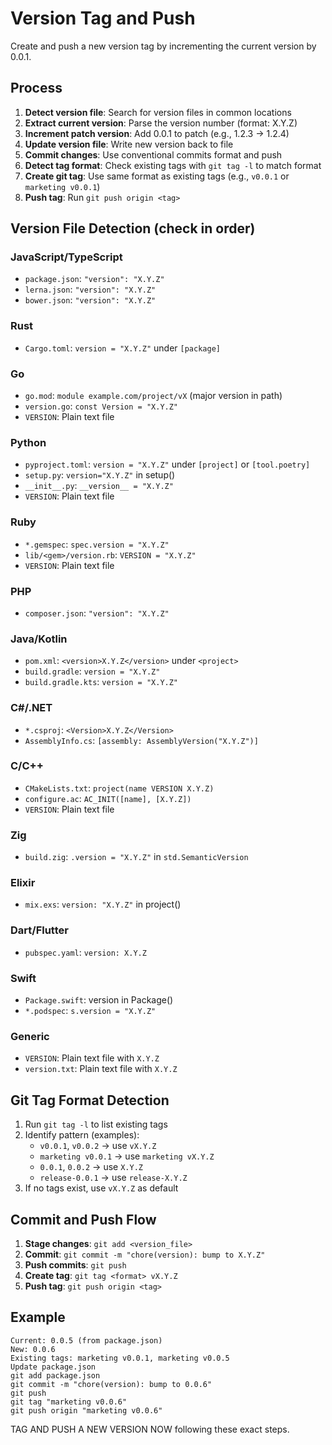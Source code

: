 # Version Tag and Push

Create and push a new version tag by incrementing the current version by 0.0.1.

## Process
1. **Detect version file**: Search for version files in common locations
2. **Extract current version**: Parse the version number (format: X.Y.Z)
3. **Increment patch version**: Add 0.0.1 to patch (e.g., 1.2.3 → 1.2.4)
4. **Update version file**: Write new version back to file
5. **Commit changes**: Use conventional commits format and push
6. **Detect tag format**: Check existing tags with `git tag -l` to match format
7. **Create git tag**: Use same format as existing tags (e.g., `v0.0.1` or `marketing v0.0.1`)
8. **Push tag**: Run `git push origin <tag>`

## Version File Detection (check in order)

### JavaScript/TypeScript
- `package.json`: `"version": "X.Y.Z"`
- `lerna.json`: `"version": "X.Y.Z"`
- `bower.json`: `"version": "X.Y.Z"`

### Rust
- `Cargo.toml`: `version = "X.Y.Z"` under `[package]`

### Go
- `go.mod`: `module example.com/project/vX` (major version in path)
- `version.go`: `const Version = "X.Y.Z"`
- `VERSION`: Plain text file

### Python
- `pyproject.toml`: `version = "X.Y.Z"` under `[project]` or `[tool.poetry]`
- `setup.py`: `version="X.Y.Z"` in setup()
- `__init__.py`: `__version__ = "X.Y.Z"`
- `VERSION`: Plain text file

### Ruby
- `*.gemspec`: `spec.version = "X.Y.Z"`
- `lib/<gem>/version.rb`: `VERSION = "X.Y.Z"`
- `VERSION`: Plain text file

### PHP
- `composer.json`: `"version": "X.Y.Z"`

### Java/Kotlin
- `pom.xml`: `<version>X.Y.Z</version>` under `<project>`
- `build.gradle`: `version = "X.Y.Z"`
- `build.gradle.kts`: `version = "X.Y.Z"`

### C#/.NET
- `*.csproj`: `<Version>X.Y.Z</Version>`
- `AssemblyInfo.cs`: `[assembly: AssemblyVersion("X.Y.Z")]`

### C/C++
- `CMakeLists.txt`: `project(name VERSION X.Y.Z)`
- `configure.ac`: `AC_INIT([name], [X.Y.Z])`
- `VERSION`: Plain text file

### Zig
- `build.zig`: `.version = "X.Y.Z"` in `std.SemanticVersion`

### Elixir
- `mix.exs`: `version: "X.Y.Z"` in project()

### Dart/Flutter
- `pubspec.yaml`: `version: X.Y.Z`

### Swift
- `Package.swift`: version in Package()
- `*.podspec`: `s.version = "X.Y.Z"`

### Generic
- `VERSION`: Plain text file with `X.Y.Z`
- `version.txt`: Plain text file with `X.Y.Z`

## Git Tag Format Detection
1. Run `git tag -l` to list existing tags
2. Identify pattern (examples):
   - `v0.0.1`, `v0.0.2` → use `vX.Y.Z`
   - `marketing v0.0.1` → use `marketing vX.Y.Z`
   - `0.0.1`, `0.0.2` → use `X.Y.Z`
   - `release-0.0.1` → use `release-X.Y.Z`
3. If no tags exist, use `vX.Y.Z` as default

## Commit and Push Flow
1. **Stage changes**: `git add <version_file>`
2. **Commit**: `git commit -m "chore(version): bump to X.Y.Z"`
3. **Push commits**: `git push`
4. **Create tag**: `git tag <format> vX.Y.Z`
5. **Push tag**: `git push origin <tag>`

## Example
```
Current: 0.0.5 (from package.json)
New: 0.0.6
Existing tags: marketing v0.0.1, marketing v0.0.5
Update package.json
git add package.json
git commit -m "chore(version): bump to 0.0.6"
git push
git tag "marketing v0.0.6"
git push origin "marketing v0.0.6"
```

TAG AND PUSH A NEW VERSION NOW following these exact steps.